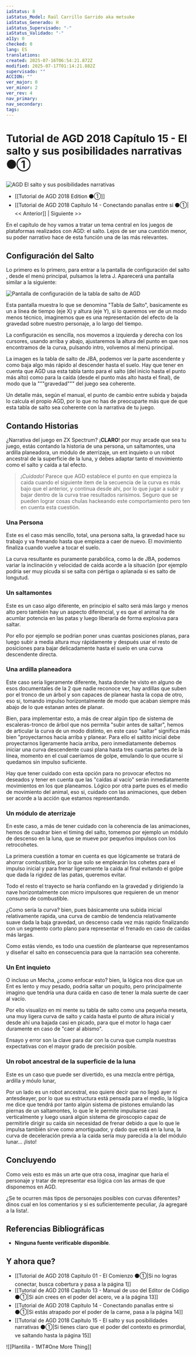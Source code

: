 ```yaml
---
iaStatus: 8
iaStatus_Model: Raúl Carrillo Garrido aka metsuke
iaStatus_Generado: H
iaStatus_Supervisado: "-"
iaStatus_Validado: "-"
a11y: 0
checked: 0
lang: ES
translations: 
created: 2025-07-16T06:54:21.872Z
modified: 2025-07-17T01:14:21.882Z
supervisado: ""
ACCION: ""
ver_major: 0
ver_minor: 2
ver_rev: 4
nav_primary: 
nav_secondary: 
tags:
---
```

# Tutorial de AGD 2018 Capítulo 15 - El salto y sus posibilidades narrativas  ⚫①


![AGD El salto y sus posibilidades narrativas](PublicBrain/_resources/0a31dff3971ca900b9e63b48d6d41a02_MD5.jpg)

* [[Tutorial de AGD 2018 Edition ⚫①]]
* [[Tutorial de AGD 2018 Capítulo 14 - Conectando panallas entre si  ⚫①|<< Anterior]] | Siguiente >>

En el capítulo de hoy vamos a tratar un tema central en los juegos de plataformas realizados con AGD: el salto. Lejos de ser una cuestión menor, su poder narrativo hace de esta función una de las más relevantes.

## Configuración del Salto

Lo primero es lo primero, para entrar a la pantalla de configuración del salto , desde el menú principal, pulsamos la letra J. Aparecerá una pantalla similar a la siguiente:

![Pantalla de configuración de la tabla de salto de AGD](PublicBrain/_resources/358bfeb5cd4d7bd3fcda59edab5d0c15_MD5.jpg)

Esta pantalla muestra lo que se denomina "Tabla de Salto", basicamente es un a línea de tiempo (eje X) y altura (eje Y), si lo queremos ver de un modo menos técnico, imaginemos que es una representación del efecto de la gravedad sobre nuestro personaje, a lo largo del tiempo.

La configuración es sencilla, nos movemos a izquierda y derecha con los cursores, usando arriba y abajo, ajustaremos la altura del punto en que nos encontramos de la curva, pulsando intro, volvemos al menú principal.

La imagen es la tabla de salto de JBA, podemos ver la parte ascendente y como baja algo más rápido al descender hasta el suelo. Hay que tener en cuenta que AGD usa esta tabla tanto para el salto (del inicio hasta el punto más alto) como para la caída (desde el punto más alto hasta el final), de modo que la """gravedad""" del juego sea coherente.

Un detalle más, según el manual, el punto de cambio entre subida y bajada lo calcula el propio AGD, por lo que no has de preocuparte más que de que esta tabla de salto sea coherente con la narrativa de tu juego.

## Contando Historias

¿Narrativa del juego en ZX Spectrum? ¡<strong>CLARO</strong>! por muy arcade que sea tu juego, estás contando la historia de una persona, un saltamontes, una ardilla planeadora, un módulo de aterrizaje, un ent inquieto o un robot ancestral de la superficie de la luna, y debes adaptar tanto el movimiento como el salto y caída a tal efecto.

>*¡Cuidado!* Parece que AGD establece el punto en que empieza la caida cuando el siguiente item de la secuencia de la curva es más bajo que el anterior, y continua desde ahí, por lo que jugar a subir y bajar dentro de la curva trae resultados rarísimos. Seguro que se pueden lograr cosas chulas hackeando este comportamiento pero ten en cuenta esta cuestión.

### Una Persona

Este es el caso más sencillo, total, una persona salta, la gravedad hace su trabajo y va frenando hasta que empieza a caer de nuevo. El movimiento finaliza cuando vuelve a tocar el suelo.

La curva resultante es puramente parabólica, como la de JBA, podemos variar la inclinación y velocidad de caída acorde a la situación (por ejemplo podria ser muy picuda si se salta con pértiga o aplanada si es salto de longutud. 

### Un saltamontes

Este es un caso algo diferente, en principio el salto será más largo y menos alto pero también hay un aspecto diferencial, y es que el animal ha de acumlar potencia en las patas y luego liberarla de forma explosiva para saltar.

Por ello por ejemplo se podrian poner unas cuantas posiciones planas, para luego subir a media altura muy rápidamente y después usar el resto de posiciones para bajar delicadamente hasta el suelo en una curva descendente directa.

### Una ardilla planeadora

Este caso sería ligeramente diferente, hasta donde he visto en alguno de esos documentales de la 2 que nadie reconoce ver, hay ardillas que suben por el tronco de un árbol y son capaces de planear hasta la copa de otro, eso si, tomando impulso horizontalmente de modo que acaban siempre más abajo de lo que estanan antes de planar.

Bien, para implementar esto, a más de crear algún tipo de sistema de escaleras-tronco de árbol que nos permita "subir antes de saltar", hemos de articular la curva de un modo distinto, en este caso "saltar" significa más bien "proyectarnos hacia arriba y planear. Para ello el saltito inicial debe proyectarnos ligeramente hacia arriba, pero inmediatamente debemos iniciar una curva descendente cuasi plana hasta tres cuartas partes de la línea, momento en el cual caeríamos de golpe, emulando lo que ocurre si quedamos sin impulso suficiente.

Hay que tener cuidado con esta opción para no provocar efectos no deseados y tener en cuenta que las "caídas al vacío" serán inmediatamente movimientos en los que planeamos. Lógico por otra parte pues es el medio de movimiento del animal, eso si, cuidado con las animaciones, que deben ser acorde a la acción que estamos representando.

### Un módulo de aterrizaje

En este caso, a más de tener cuidado con la coherencia de las animaciones, hemos de cuadrar bien el timing del salto, tomemos por ejemplo un módulo de descenso en la luna, que se mueve por pequeños impulsos con los retrocohetes.

La primera cuestión a tomar en cuenta es que lógicamente se tratará de ahorrar combustible, por lo que solo se emplearán los cohetes para el impulso inicial y para frenar ligeramente la caída al final evitando el golpe que dada la rigidez de las patas, queremos evitar.

Todo el resto el trayecto se haría confiando en la gravedad y dirigiendo la nave horizontalmente con micro impulsores que requieren de un menor consumo de combustible. 

¿Como sería la curva? bien, pues básicamente una subida inicial relativamente rapida, una curva de cambio de tendencia relativamente suave dada la baja gravedad, un descenso cada vez más rapido finalizando con un segmento corto plano para representar el frenado en caso de caidas más largas. 

Como estás viendo, es todo una cuestión de plantearse que representamos y diseñar el salto en consecuencia para que la narración sea coherente.

### Un Ent inquieto

O incluso un Mecha, ¿como enfocar esto? bien, la lógica nos dice que un Ent es lento y muy pesado, podría saltar un poquito, pero principalmente imagino que tendría una dura caída en caso de tener la mala suerte de caer al vacío.

Por ello visualizo en mi mente su tabla de salto como una pequeña meseta, una muy ligera curva de salto y caída hasta el punto de altura inicial y desde ahí una bajada casi en picado, para que el motor lo haga caer duramente en caso de "caer al abismo".

Ensayo y error son la clave para dar con la curva que cumpla nuestras expectativas con el mayor grado de precisión posible.

### Un robot ancestral de la superficie de la luna

Este es un caso que puede ser divertido, es una mezcla entre pértiga, ardilla y móulo lunar,

Por un lado es un robot ancestral, eso quiere decir que no llegó ayer ni antesdeayer, por lo que su estructura está pensada para el medio, la lógica me dice que tendrá por tanto algún sistema de pistones emulando las piernas de un saltamontes, lo que le le permite impulsarse casi verticalmente y luego usará algún sistema de giroscopio capaz de permitirle dirigir su caída sin necesidad de frenar debido a que lo que le impulsa también sirve como amortiguador, y dado que está en la luna, la curva de deceleración previa a la caída sería muy parecida a la del módulo lunar... ¡listo!

## Concluyendo

Como veis esto es más un arte que otra cosa, imaginar que haría el personaje y tratar de representar esa lógica con las armas de que disponemos en AGD.

¿Se te ocurren más tipos de personajes posibles con curvas diferentes? dinos cual en los comentarios y si es suficientemente peculiar, ¡la agregaré a la lista!.

## Referencias Bibliográficas

- **Ninguna fuente verificable disponible**.  

## Y ahora que?

* [[Tutorial de AGD 2018 Capitulo 01 - El Comienzo ⚫①|Si no logras conectar, busca cobertura y pasa a la página 1]]
* [[Tutorial de AGD 2018 Capítulo 13 - Manual de uso del Editor de Código ⚫①|Si aún crees en el poder del acero, ve a la página 13]]
* [[Tutorial de AGD 2018 Capítulo 14 - Conectando panallas entre si  ⚫①|Si estás atrapado por el poder de la carne, pasa a la página 14]]
* [[Tutorial de AGD 2018 Capítulo 15 - El salto y sus posibilidades narrativas  ⚫①|Si tienes claro que el poder del contexto es primordial, ve saltando hasta la página 15]]


![[Plantilla - 1MT#One More Thing]]